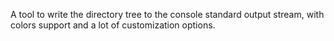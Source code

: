 A tool to write the directory tree to the console standard output stream, with colors support and a lot of customization options.
